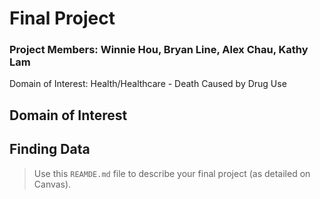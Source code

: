 # Final Project


### Project Members: Winnie Hou, Bryan Line, Alex Chau, Kathy Lam
Domain of Interest: Health/Healthcare - Death Caused by Drug Use


## Domain of Interest

## Finding Data

> Use this `REAMDE.md` file to describe your final project (as detailed on Canvas).
